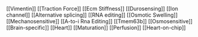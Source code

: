 [[Vimentin]]
[[Traction Force]]
[[Ecm Stiffness]]
[[Durosensing]]
[[Ion channel]]
[[Alternative splicing]]
[[RNA editing]]
[[Osmotic Swelling]]
[[Mechanosensitive]]
[[A-to-i Rna Editing]]
[[Tmem63b]]
[[Osmosensitive]]
[[Brain-specific]]
[[Heart]]
[[Maturation]]
[[Perfusion]]
[[Heart-on-chip]]
